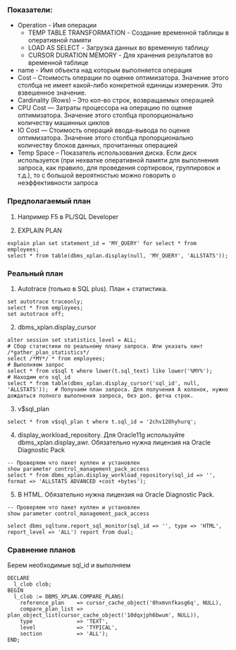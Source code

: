 ### Показатели:
  - Operation - Имя операции
    - TEMP TABLE TRANSFORMATION - Создание временной таблицы в оперативной памяти
    - LOAD AS SELECT - Загрузка данных во временную таблицу
    - CURSOR DURATION MEMORY - Для хранения результатов во временной таблице
  - name - Имя объекта над которым выполняется операция
  - Cost – Стоимость операции по оценке оптимизатора. Значение этого столбца не имеет какой-либо конкретной единицы измерения. Это взвешенное значение.
  - Cardinality (Rows) – Это кол-во строк, возвращаемых операцией
  - CPU Cost — Затраты процессора на операцию по оценке оптимизатора. Значение этого столбца пропорционально количеству машинных циклов
  - IO Cost — Стоимость операций ввода-вывода по оценке оптимизатора. Значение этого столбца пропорционально количеству блоков данных, прочитанных операцией
  - Temp Space – Показатель использования диска. Если диск используется (при нехватке оперативной памяти для выполнения запроса, как правило, для проведения сортировок, группировок и т.д.), то с большой вероятностью можно говорить о неэффективности запроса


### Предполагаемый план
  1. Например F5 в PL/SQL Developer
  
  2. EXPLAIN PLAN
  ````
  explain plan set statement_id = 'MY_QUERY' for select * from employees; 
  select * from table(dbms_xplan.display(null, 'MY_QUERY', 'ALLSTATS'));
  ````

### Реальный план
  1. Autotrace (только в SQL plus). План + статистика.
  ````
  set autotrace traceonly;
  select * from employees;
  set autotrace off;
  ````
  
  2. dbms_xplan.display_cursor
  ````
  alter session set statistics_level = ALL;                                    # Сбор статистики по реальному плану запроса. Или указать хинт /*gather_plan_statistics*/
  select /*MY*/ * from employees;                                              # Выполняем запрос
  select * from v$sql t where lower(t.sql_text) like lower('%MY%');            # Находим его sql_id
  select * from table(dbms_xplan.display_cursor('sql_id', null, 'ALLSTATS'));  # Получаем план запроса. Для получения A колонок, нужно дождаться полного выполнения запроса, без доп. фетча строк.
  ````
  
  3. v$sql_plan
  ````
  select * from v$sql_plan t where t.sql_id = '2chv128hyhurq';
  ````
  
  4. display_workload_repository. Для Oracle11g используйте dbms_xplan.display_awr. Обязательно нужна лицензия на Oracle Diagnostic Pack
  ````
  -- Проверяем что пакет куплен и установлен
  show parameter control_management_pack_access
  select * from dbms_xplan.display_workload_repository(sql_id => '', format => 'ALLSTATS ADVANCED +cost +bytes');
  ````
  
  5. В HTML. Обязательно нужна лицензия на Oracle Diagnostic Pack.
  ````
  -- Проверяем что пакет куплен и установлен
  show parameter control_management_pack_access
  
  select dbms_sqltune.report_sql_monitor(sql_id => '', type => 'HTML', report_level => 'ALL') report from dual;
  ````


### Сравнение планов
Берем необходимые sql_id и выполняем
````
DECLARE
  l_clob clob;
BEGIN
  l_clob := DBMS_XPLAN.COMPARE_PLANS( 
    reference_plan    => cursor_cache_object('0hxmvnfkasg6q', NULL),
    compare_plan_list => plan_object_list(cursor_cache_object('10dqxjph6bwum', NULL)),
    type              => 'TEXT',
    level             => 'TYPICAL', 
    section           => 'ALL');
END;
````